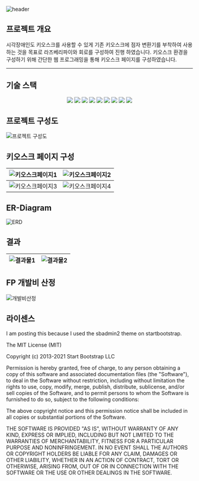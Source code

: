 ![header](https://capsule-render.vercel.app/api?type=Waving&color=58BFA2&fontColor=FFFFFF&height=300&text=kiosk%20braille%20translator)


## 프로젝트 개요
시각장애인도 키오스크를 사용할 수 있게 기존 키오스크에 점자 변환기를 부착하여 사용하는 것을 목표로 라즈베리파이와 회로를 구성하여 진행 하였습니다. 키오스크 환경을 구성하기 위해 간단한 웹 프로그래밍을 통해 키오스크 페이지를 구성하였습니다.
- - -


## 기술 스택
<div align=center> 
  <img src="https://img.shields.io/badge/html5-E34F26?style=for-the-badge&logo=html5&logoColor=white">
  <img src="https://img.shields.io/badge/css3-1572B6?style=for-the-badge&logo=css3&logoColor=white">
  <img src="https://img.shields.io/badge/javascript-F7DF1E?style=for-the-badge&logo=javascript&logoColor=white">
  <img src="https://img.shields.io/badge/bootstrap-7952B3?style=for-the-badge&logo=bootstrap&logoColor=white">
  <img src="https://img.shields.io/badge/thymeleaf-005F0F?style=for-the-badge&logo=thymeleaf&logoColor=white">
  <img src="https://img.shields.io/badge/spring-6DB33F?style=for-the-badge&logo=spring&logoColor=white">
  <img src="https://img.shields.io/badge/mysql-4479A1?style=for-the-badge&logo=mysql&logoColor=white">
  <img src="https://img.shields.io/badge/raspberrypi-A22846?style=for-the-badge&logo=raspberrypi&logoColor=white">
  <img src="https://img.shields.io/badge/python-3776AB?style=for-the-badge&logo=python&logoColor=white">
</div>


## 프로젝트 구성도
![프로젝트 구성도](https://github.com/juhyuk24/Capstone/assets/102583124/9bf235d1-b6c3-4d8a-a3b8-ee774e6dc788)


## 키오스크 페이지 구성
![키오스크페이지1](https://github.com/juhyuk24/Kiosk-Braille/assets/102583124/d6333ee2-60b9-46c3-813c-a65c3363f2aa) | ![키오스크페이지2](https://github.com/juhyuk24/Kiosk-Braille/assets/102583124/cc298990-a5d7-4150-b17d-48520e8a9a87)
---| ---|
![키오스크페이지3](https://github.com/juhyuk24/Kiosk-Braille/assets/102583124/af9fb1f2-3be3-4cb8-b060-d7c7a4e6cdf5) | ![키오스크페이지4](https://github.com/juhyuk24/Kiosk-Braille/assets/102583124/0f853cbc-30c5-4db8-ad67-b18406b2976a)

## ER-Diagram
![ERD](https://github.com/juhyuk24/Capstone/assets/102583124/47cabd1a-4bba-48ce-aeba-d439788943db)


## 결과
![결과물1](https://github.com/juhyuk24/Capstone/assets/102583124/f101c4b8-568a-4bfa-b14f-2dbc14c0b34f) | ![결과물2](https://github.com/juhyuk24/Capstone/assets/102583124/3bd571ba-e02f-490e-8586-3b68085fa38f)
---| ---|

## FP 개발비 산정
![개발비산정](https://github.com/juhyuk24/Kiosk-Braille/assets/102583124/26ac4746-1208-47dd-baa3-418e2445d2ed)


## 라이센스
I am posting this because I used the sbadmin2 theme on startbootstrap.

The MIT License (MIT)

Copyright (c) 2013-2021 Start Bootstrap LLC

Permission is hereby granted, free of charge, to any person obtaining a copy
of this software and associated documentation files (the "Software"), to deal
in the Software without restriction, including without limitation the rights
to use, copy, modify, merge, publish, distribute, sublicense, and/or sell
copies of the Software, and to permit persons to whom the Software is
furnished to do so, subject to the following conditions:

The above copyright notice and this permission notice shall be included in
all copies or substantial portions of the Software.

THE SOFTWARE IS PROVIDED "AS IS", WITHOUT WARRANTY OF ANY KIND, EXPRESS OR
IMPLIED, INCLUDING BUT NOT LIMITED TO THE WARRANTIES OF MERCHANTABILITY,
FITNESS FOR A PARTICULAR PURPOSE AND NONINFRINGEMENT. IN NO EVENT SHALL THE
AUTHORS OR COPYRIGHT HOLDERS BE LIABLE FOR ANY CLAIM, DAMAGES OR OTHER
LIABILITY, WHETHER IN AN ACTION OF CONTRACT, TORT OR OTHERWISE, ARISING FROM,
OUT OF OR IN CONNECTION WITH THE SOFTWARE OR THE USE OR OTHER DEALINGS IN
THE SOFTWARE.
